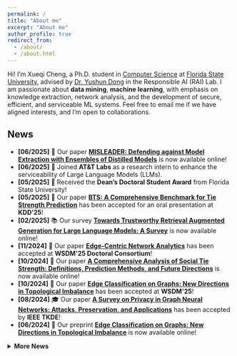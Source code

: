 ```yaml
---
permalink: /
title: "About me"
excerpt: "About me"
author_profile: true
redirect_from: 
  - /about/
  - /about.html
---
```


Hi! I’m Xueqi Cheng, a Ph.D. student in [Computer Science](https://www.cs.fsu.edu/) at [Florida State University](https://www.fsu.edu/), advised by [Dr. Yushun Dong](https://yushundong.github.io/) in the Responsible AI (RAI) Lab. I am passionate about <strong>data mining</strong>, <strong>machine learning</strong>, with emphasis on knowledge extraction, network analysis, and the development of secure,
efficient, and serviceable ML systems. Feel free to email me if we have aligned interests, and I’m open to collaborations.

## News

- **[06/2025]** 📄 Our paper [**MISLEADER: Defending against Model Extraction with Ensembles of Distilled Models**](https://arxiv.org/abs/2506.02362) is now available online!
- **[06/2025]** 🎯 Joined **AT&T Labs** as a research intern to enhance the serviceability of Large Language Models (LLMs).
- **[05/2025]** 🏅 Received the **Dean’s Doctoral Student Award** from Florida State University!
- **[05/2025]** 📢 Our paper [**BTS: A Comprehensive Benchmark for Tie Strength Prediction**](https://arxiv.org/abs/2410.19214) has been accepted for an oral presentation at **KDD’25**!
- **[02/2025]** 📚 Our survey [**Towards Trustworthy Retrieval Augmented Generation for Large Language Models: A Survey**](https://arxiv.org/abs/2502.06872) is now available online!
- **[11/2024]** 🎉 Our paper [**Edge-Centric Network Analytics**](https://dl.acm.org/doi/abs/10.1145/3701551.3707418) has been accepted at **WSDM'25 Doctoral Consortium**!
- **[10/2024]** 📄 Our paper [**A Comprehensive Analysis of Social Tie Strength: Definitions, Prediction Methods, and Future Directions**](https://arxiv.org/abs/2410.19214) is now available online!
- **[10/2024]** 📢 Our paper [**Edge Classification on Graphs: New Directions in Topological Imbalance**](https://dl.acm.org/doi/10.1145/3701551.3703518) has been accepted at **WSDM'25**!
- **[08/2024]** 🎓 Our paper [**A Survey on Privacy in Graph Neural Networks: Attacks, Preservation, and Applications**](https://arxiv.org/abs/2308.16375) has been accepted by **IEEE TKDE**!
- **[06/2024]** 📄 Our preprint [**Edge Classification on Graphs: New Directions in Topological Imbalance**](https://arxiv.org/abs/2406.11685) is now available online!


<details>
  <summary style="cursor: pointer;"><strong>More News</strong></summary>
  
  <ul style="padding-left: 20px; margin-top: 10px;">
    <li><strong>[04/2024]</strong> 📚 Our paper <a href="https://arxiv.org/abs/2307.04644"><strong>Fairness and Diversity in Recommender Systems: A Survey</strong></a> has been accepted by <strong>ACM TIST</strong>!</li>
    <li><strong>[01/2024]</strong> 🎯 Our paper <a href="https://arxiv.org/abs/2310.04612"><strong>A Topological Perspective on Demystifying GNN-Based Link Prediction Performance</strong></a> has been accepted at <strong>ICLR'24</strong>!</li>
    <li><strong>[11/2023]</strong> 📅 Invited to serve as the Publicity Chair for <strong>The 5th International Workshop on Machine Learning on Graphs (MLoG)</strong> at <strong>WSDM’24</strong>!</li>
    <li><strong>[10/2023]</strong> 📄 Our preprint <a href="https://arxiv.org/abs/2310.04612"><strong>A Topological Perspective on Demystifying GNN-Based Link Prediction Performance</strong></a> is now online!</li>
    <li><strong>[08/2023]</strong> 📄 Our preprint <a href="https://arxiv.org/abs/2308.16375"><strong>A Survey on Privacy in Graph Neural Networks: Attacks, Preservation, and Applications</strong></a> is now online!</li>
    <li><strong>[08/2023]</strong> 📝 Invited as a PC member for the <strong>IEEE workshop BigData CTA3 2023</strong>!</li>
    <li><strong>[08/2023]</strong> 🎖 Awarded the <strong>Engineering Graduate Fellowship</strong> at Vanderbilt University!</li>
    <li><strong>[07/2023]</strong> 📄 Our preprint <a href="https://arxiv.org/abs/2307.04644"><strong>Fairness and Diversity in Recommender Systems: A Survey</strong></a> is now online!</li>
    <li><strong>[05/2023]</strong> 🚀 Excited to join <strong>NDS Lab</strong> under the supervision of Dr. Derr!</li>
  </ul>
</details>




